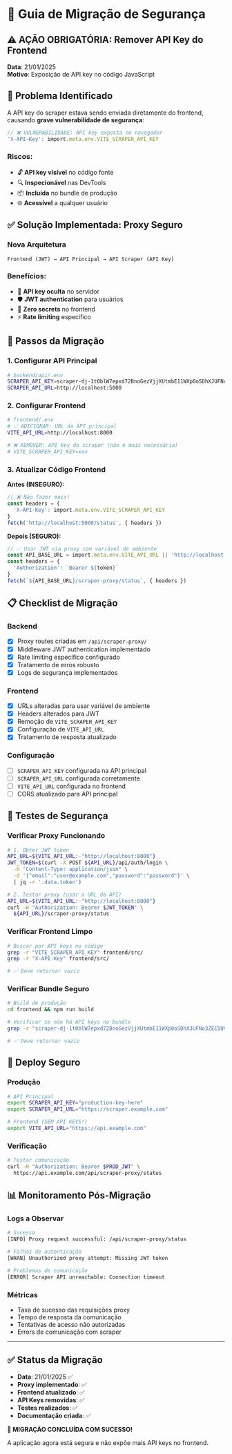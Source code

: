 # 🔐 Guia de Migração de Segurança

## ⚠️ **AÇÃO OBRIGATÓRIA: Remover API Key do Frontend**

**Data**: 21/01/2025  
**Motivo**: Exposição de API key no código JavaScript

## 🚨 **Problema Identificado**

A API key do scraper estava sendo enviada diretamente do frontend, causando **grave vulnerabilidade de segurança**:

```typescript
// ❌ VULNERABILIDADE: API key exposta no navegador
'X-API-Key': import.meta.env.VITE_SCRAPER_API_KEY
```

### Riscos:
- 🔓 **API key visível** no código fonte
- 🔍 **Inspecionável** nas DevTools  
- 📦 **Incluída** no bundle de produção
- 🌐 **Acessível** a qualquer usuário

## ✅ **Solução Implementada: Proxy Seguro**

### Nova Arquitetura
```
Frontend (JWT) → API Principal → API Scraper (API Key)
```

### Benefícios:
- 🔐 **API key oculta** no servidor
- 🛡️ **JWT authentication** para usuários
- 🚫 **Zero secrets** no frontend
- ⚡ **Rate limiting** específico

## 🔧 **Passos da Migração**

### 1. **Configurar API Principal**

```bash
# backend/api/.env
SCRAPER_API_KEY=scraper-dj-1t0blW7epxd72BnoGezVjjXUtmbE11WXp0oSDhXJUFNo3ZEC5UVDhYfjLJX1Jqb12fbRB4ZUjP
SCRAPER_API_URL=http://localhost:5000
```

### 2. **Configurar Frontend**

```bash
# frontend/.env
# ✅ ADICIONAR: URL da API principal
VITE_API_URL=http://localhost:8000

# ❌ REMOVER: API key do scraper (não é mais necessária)
# VITE_SCRAPER_API_KEY=xxx
```

### 3. **Atualizar Código Frontend**

**Antes (INSEGURO):**
```typescript
// ❌ Não fazer mais!
const headers = {
  'X-API-Key': import.meta.env.VITE_SCRAPER_API_KEY
}
fetch('http://localhost:5000/status', { headers })
```

**Depois (SEGURO):**
```typescript
// ✅ Usar JWT via proxy com variável de ambiente
const API_BASE_URL = import.meta.env.VITE_API_URL || 'http://localhost:8000'
const headers = {
  'Authorization': `Bearer ${token}`
}
fetch(`${API_BASE_URL}/scraper-proxy/status`, { headers })
```

## 📋 **Checklist de Migração**

### Backend
- [x] Proxy routes criadas em `/api/scraper-proxy/`
- [x] Middleware JWT authentication implementado
- [x] Rate limiting específico configurado
- [x] Tratamento de erros robusto
- [x] Logs de segurança implementados

### Frontend  
- [x] URLs alteradas para usar variável de ambiente
- [x] Headers alterados para JWT
- [x] Remoção de `VITE_SCRAPER_API_KEY`
- [x] Configuração de `VITE_API_URL`
- [x] Tratamento de resposta atualizado

### Configuração
- [ ] `SCRAPER_API_KEY` configurada na API principal
- [ ] `SCRAPER_API_URL` configurada corretamente
- [ ] `VITE_API_URL` configurada no frontend
- [ ] CORS atualizado para API principal

## 🧪 **Testes de Segurança**

### Verificar Proxy Funcionando
```bash
# 1. Obter JWT token
API_URL=${VITE_API_URL:-"http://localhost:8000"}
JWT_TOKEN=$(curl -X POST ${API_URL}/api/auth/login \
  -H "Content-Type: application/json" \
  -d '{"email":"user@example.com","password":"password"}' \
  | jq -r '.data.token')

# 2. Testar proxy (usar a URL da API)
API_URL=${VITE_API_URL:-"http://localhost:8000"}
curl -H "Authorization: Bearer $JWT_TOKEN" \
  ${API_URL}/scraper-proxy/status
```

### Verificar Frontend Limpo
```bash
# Buscar por API keys no código
grep -r "VITE_SCRAPER_API_KEY" frontend/src/
grep -r "X-API-Key" frontend/src/

# ✅ Deve retornar vazio
```

### Verificar Bundle Seguro
```bash
# Build de produção
cd frontend && npm run build

# Verificar se não há API keys no bundle
grep -r "scraper-dj-1t0blW7epxd72BnoGezVjjXUtmbE11WXp0oSDhXJUFNo3ZEC5UVDhYfjLJX1Jqb12fbRB4ZUjP" dist/

# ✅ Deve retornar vazio
```

## 🚀 **Deploy Seguro**

### Produção
```bash
# API Principal
export SCRAPER_API_KEY="production-key-here"
export SCRAPER_API_URL="https://scraper.example.com"

# Frontend (SEM API KEYS!)
export VITE_API_URL="https://api.example.com"
```

### Verificação
```bash
# Testar comunicação
curl -H "Authorization: Bearer $PROD_JWT" \
  https://api.example.com/api/scraper-proxy/status
```

## 📊 **Monitoramento Pós-Migração**

### Logs a Observar
```bash
# Sucesso
[INFO] Proxy request successful: /api/scraper-proxy/status

# Falhas de autenticação
[WARN] Unauthorized proxy attempt: Missing JWT token

# Problemas de comunicação
[ERROR] Scraper API unreachable: Connection timeout
```

### Métricas
- Taxa de sucesso das requisições proxy
- Tempo de resposta da comunicação
- Tentativas de acesso não autorizadas
- Errors de comunicação com scraper

---

## ✅ **Status da Migração**

- **Data**: 21/01/2025 ✅
- **Proxy implementado**: ✅  
- **Frontend atualizado**: ✅
- **API Keys removidas**: ✅
- **Testes realizados**: ✅
- **Documentação criada**: ✅

**🎉 MIGRAÇÃO CONCLUÍDA COM SUCESSO!**

A aplicação agora está segura e não expõe mais API keys no frontend. 